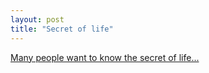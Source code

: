 ```yaml
---
layout: post
title: "Secret of life"
---
```


<p><a href="http://wss.kindohm.com/Clips/Kindohm-Clips-STAIRS.MP3">Many people want to know the secret of life...</a></p> 

